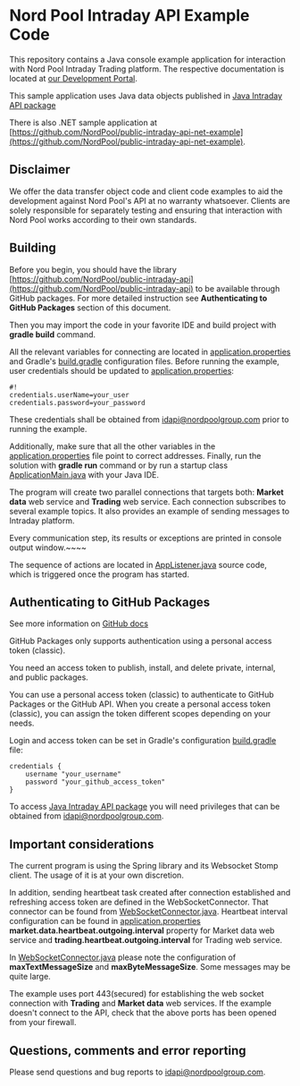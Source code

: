 # Nord Pool Intraday API Example Code #

This repository contains a Java console example application for interaction with Nord Pool Intraday Trading platform. The respective documentation is located at [our Development Portal](https://developers.nordpoolgroup.com/v1.0/docs/id-introduction). 

This sample application uses Java data objects published in [Java Intraday API package](https://maven.pkg.github.com/NordPool/public-intraday-api)

There is also .NET sample application at [https://github.com/NordPool/public-intraday-api-net-example](https://github.com/NordPool/public-intraday-api-net-example). 

## Disclaimer ##

We offer the data transfer object code and client code examples to aid the development against Nord Pool's API at no warranty whatsoever. Clients are solely responsible for separately testing and ensuring that interaction with Nord Pool works according to their own standards.

## Building ##

Before you begin, you should have the library [https://github.com/NordPool/public-intraday-api](https://github.com/NordPool/public-intraday-api) to be available through GitHub packages. 
For more detailed instruction see **Authenticating to GitHub Packages** section of this document.


Then you may import the code in your favorite IDE and build project with **gradle build** command.

All the relevant variables for connecting are located in [application.properties](src/main/resources/application.properties) and Gradle's [build.gradle](build.gradle) configuration files. 
Before running the example, user credentials should be updated to [application.properties](src/main/resources/application.properties):
```
#!
credentials.userName=your_user
credentials.password=your_password
```

These credentials shall be obtained from [idapi@nordpoolgroup.com](mailto:idapi@nordpoolgroup.com) prior to running the example.

Additionally, make sure that all the other variables in the [application.properties](src/main/resources/application.properties) file point to correct addresses.
Finally, run the solution with **gradle run** command or by run a startup class [ApplicationMain.java](src/main/java/nps/id/publicapi/java/client/ApplicationMain.java) with your Java IDE.

The program will create two parallel connections that targets both: **Market data** web service and **Trading** web service.
Each connection subscribes to several example topics. It also provides an example of sending messages to Intraday platform.

Every communication step, its results or exceptions are printed in console output window.~~~~

The sequence of actions are located in [AppListener.java](src/main/java/nps/id/publicapi/java/client/startup/AppListener.java) source code, which is triggered once the program has started.

## Authenticating to GitHub Packages ##

See more information on [GitHub docs](https://docs.github.com/en/packages/learn-github-packages/introduction-to-github-packages#authenticating-to-github-packages)

GitHub Packages only supports authentication using a personal access token (classic). 

You need an access token to publish, install, and delete private, internal, and public packages.

You can use a personal access token (classic) to authenticate to GitHub Packages or the GitHub API. When you create a personal access token (classic), you can assign the token different scopes depending on your needs. 

Login and access token can be set in Gradle's configuration [build.gradle](build.gradle) file:
```
credentials {
    username "your_username"
    password "your_github_access_token"
}
```
To access [Java Intraday API package](https://maven.pkg.github.com/NordPool/public-intraday-api) you will need privileges that can be obtained from [idapi@nordpoolgroup.com](mailto:idapi@nordpoolgroup.com).

## Important considerations ##

The current program is using the Spring library and its Websocket Stomp client. The usage of it is at your own discretion. 

In addition, sending heartbeat task created after connection established and refreshing access token are  defined in the WebSocketConnector. That connector can be found from [WebSocketConnector.java](src/main/java/nps/id/publicapi/java/client/connection/WebSocketConnector.java).
Heartbeat interval configuration can be found in [application.properties](src/main/resources/application.properties) **market.data.heartbeat.outgoing.interval** property for Market data web service and **trading.heartbeat.outgoing.interval** for Trading web service.

In [WebSocketConnector.java](src/main/java/nps/id/publicapi/java/client/connection/WebSocketConnector.java) please note the configuration of **maxTextMessageSize** and **maxByteMessageSize**. 
Some messages may be quite large. 

The example uses port 443(secured) for establishing the web socket connection with **Trading** and **Market data** web services. 
If the example doesn't connect to the API, check that the above ports has been opened from your firewall.

## Questions, comments and error reporting ##

Please send questions and bug reports to [idapi@nordpoolgroup.com](mailto:idapi@nordpoolgroup.com).